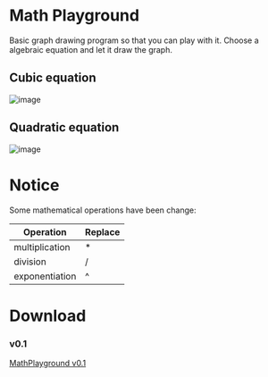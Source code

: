 # Math Playground
Basic graph drawing program so that you can play with it.
Choose a algebraic equation and let it draw the graph.
## Cubic equation
![image](https://user-images.githubusercontent.com/23548268/32981731-0ac51a54-ccac-11e7-80a7-cc09a0fa4097.png)
## Quadratic equation
![image](https://user-images.githubusercontent.com/23548268/32981938-8f6f9d4a-ccae-11e7-9b1a-39aa9acd8ca8.png)

# Notice
Some mathematical operations have been change:

|Operation | Replace |
| --- | --- |
| multiplication | * |
| division | / |
| exponentiation | ^ |

# Download
### v0.1
[MathPlayground v0.1](https://github.com/Vintechnology/MathPlayground/releases/download/v0.1/MathPlayground.jar)
